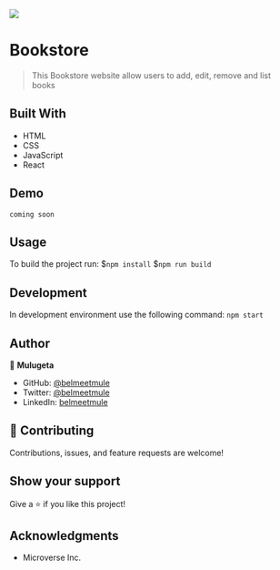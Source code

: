 ![](https://img.shields.io/badge/Microverse-blueviolet)

# Bookstore

> This Bookstore website allow users to add, edit, remove  and list books

## Built With
- HTML
- CSS
- JavaScript
- React

## Demo

    coming soon

## Usage

To build the project run:
    $`npm install`
    $`npm run build`

## Development

In development environment use the following command:
    `npm start`


## Author
👤 **Mulugeta**

- GitHub: [@belmeetmule](https://github.com/belmeetmule)
- Twitter: [@belmeetmule](https://twitter.com/belmeetmule)
- LinkedIn: [belmeetmule](https://linkedin.com/in/belmeetmule)


## 🤝 Contributing

Contributions, issues, and feature requests are welcome!

## Show your support

Give a ⭐️ if you like this project!

## Acknowledgments

- Microverse Inc.
